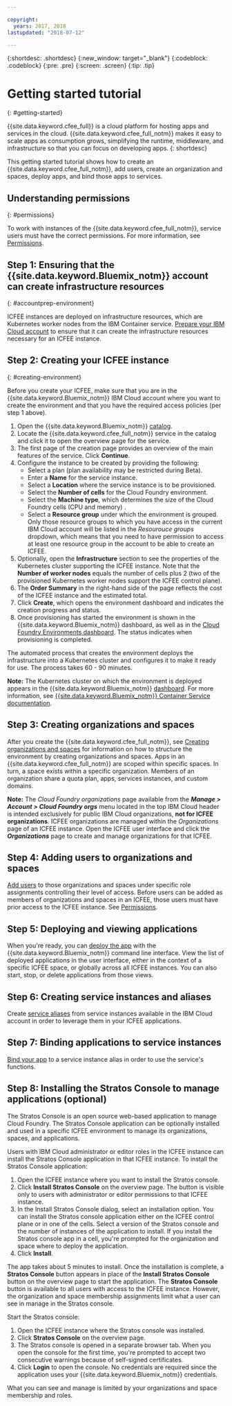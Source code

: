```yaml
---

copyright:
  years: 2017, 2018
lastupdated: "2018-07-12"

---
```


{:shortdesc: .shortdesc}
{:new_window: target="_blank"}
{:codeblock: .codeblock}
{:pre: .pre}
{:screen: .screen}
{:tip: .tip}

# Getting started tutorial
{: #getting-started}

{{site.data.keyword.cfee_full}} is a cloud platform for hosting apps and services in the cloud. {{site.data.keyword.cfee_full_notm}} makes it easy to scale apps as consumption grows, simplifying the runtime, middleware, and infrastructure so that you can focus on developing apps.
{: shortdesc}

This getting started tutorial shows how to create an {{site.data.keyword.cfee_full_notm}}, add users, create an organization and spaces, deploy apps, and bind those apps to services.

## Understanding permissions
{: #permissions}

To work with instances of the {{site.data.keyword.cfee_full_notm}}, service users must have the correct permissions. For more information, see [Permissions](/docs/cloud-foundry/permissions.html).

## Step 1: Ensuring that the {{site.data.keyword.Bluemix_notm}} account can create infrastructure resources
{: #accountprep-environment}

ICFEE instances are deployed on infrastructure resources, which are Kubernetes worker nodes from the IBM Container service.  [Prepare your IBM Cloud account](/docs/cloud-foundry/prepare-account.html) to ensure that it can create the infrastructure resources necessary for an ICFEE instance.

## Step 2: Creating your ICFEE instance
{: #creating-environment}

Before you create your ICFEE, make sure that you are in the {{site.data.keyword.Bluemix_notm}} IBM Cloud account where you want to create the environment and that you have the required access policies (per step 1 above).

1. Open the {{site.data.keyword.Bluemix_notm}} [catalog](https://console.bluemix.net/catalog).
2. Locate the {{site.data.keyword.cfee_full_notm}} service in the catalog and click it to open the overview page for the service.
3. The first page of the creation page provides an overview of the main features of the service. Click **Continue**.
4. Configure the instance to be created by providing the following:
    * Select a plan (plan availability may be restricted during Beta).
    * Enter a **Name** for the service instance.
    * Select a **Location** where the service instance is to be provisioned.
    * Select the **Number of cells** for the Cloud Foundry environment.
    * Select the **Machine type**, which determines the size of the Cloud Foundry cells (CPU and memory) .
    * Select a **Resource group** under which the environment is grouped. Only those resource groups to which you have access in the current IBM Cloud account will be listed in the _Resourouce groups_ dropdown, which means that you need to have permission to access at least one resource group in the account to be able to create an ICFEE. 
5. Optionally, open the **Infrastructure** section to see the properties of the Kubernetes cluster supporting the ICFEE instance. Note that the **Number of worker nodes** equals the number of cells plus 2 (two of the provisioned Kubernetes worker nodes support the ICFEE control plane).
6. The **Order Summary** in the right-hand side of the page reflects the cost of the ICFEE instance and the estimated total.
7. Click **Create**, which opens the environment dashboard and indicates the creation progress and status. 
8. Once provisioning has started the environment is shown in the {{site.data.keyword.Bluemix_notm}} dashboard, as well as in the [Cloud Foundry Environments dashboard](https://console.bluemix.net/dashboard/cloudfoundry?filter=cf_environments).  The status indicates when provisioning is completed.

The automated process that creates the environment deploys the infrastructure into a Kubernetes cluster and configures it to make it ready for use. The process takes 60 - 90 minutes.

**Note:** The Kubernetes cluster on which the environment is deployed appears in the {{site.data.keyword.Bluemix_notm}} [dashboard](https://console.bluemix.net/dashboard/apps/). For more information, see [{{site.data.keyword.Bluemix_notm}} Container Service documentation](/docs/containers/cs_why.html#cs_ov).

## Step 3: Creating organizations and spaces

After you create the {{site.data.keyword.cfee_full_notm}}, see [Creating organizations and spaces](/docs/cloud-foundry/orgs-spaces.html) for information on how to structure the environment by creating organizations and spaces. Apps in an {{site.data.keyword.cfee_full_notm}} are scoped within specific spaces. In turn, a space exists within a specific organization. Members of an organization share a quota plan, apps, services instances, and custom domains.

**Note:** The _Cloud Foundry organizations_ page available from the **_Manage > Account > Cloud Foundry orgs_** menu located in the top IBM Cloud header is intended exclusively for public IBM Cloud organizations, **not for ICFEE organizations**. ICFEE organizations are managed within the _Organizations_ page of an ICFEE instance.  Open the ICFEE user interface and click  the **_Organizations_** page to create and manage organizations for that ICFEE.

## Step 4: Adding users to organizations and spaces

[Add users](/docs/cloud-foundry/add-users.html) to those organizations and spaces under specific role assignments controlling their level of access.  Before users can be added as members of organizations and spaces in an ICFEE, those users must have prior access to the ICFEE instance. See [Permissions](/docs/cloud-foundry/permissions.html).

## Step 5: Deploying and viewing applications

When you're ready, you can [deploy the app](/docs/cloud-foundry/deploy-apps.html) with the {{site.data.keyword.Bluemix_notm}} command line interface.  View the list of deployed applications in the user interface, either in the context of a specific ICFEE space, or globally across all ICFEE instances.  You can also start, stop, or delete applications from those views.

## Step 6: Creating service instances and aliases

Create [service aliases](/docs/cloud-foundry/add-serv-inst.html) from service instances available in the IBM Cloud account in order to leverage them in your ICFEE applications.

## Step 7: Binding applications to service instances

[Bind your app](/docs/cloud-foundry/binding.html) to a service instance alias in order to use the service's functions.

## Step 8: Installing the Stratos Console to manage applications (optional)

The Stratos Console is an open source web-based application to manage Cloud Foundry. The Stratos Console application can be optionally installed and used in a specific ICFEE environment to manage its organizations, spaces, and applications.

Users with IBM Cloud administrator or editor roles in the ICFEE instance can install the Stratos Console application in that ICFEE instance. To install the Stratos Console application:

1. Open the ICFEE instance where you want to install the Stratos console.
2. Click **Install Stratos Console** on the overview page. The button is visible only to users with administrator or editor permissions to that ICFEE instance.
3. In the Install Stratos Console dialog, select an installation option. You can install the Stratos console application either on the ICFEE control plane or in one of the cells. Select a version of the Stratos console and the number of instances of the application to install. If you install the Stratos console app in a cell, you're prompted for the organization and space where to deploy the application.
4. Click **Install**.

The app takes about 5 minutes to install. Once the installation is complete, a **Stratos Console** button appears in place of the **Install Stratos Console** button on the overview page to start the application. The **Stratos Console** button is available to all users with access to the ICFEE instance. However, the organization and space membership assignments limit what a user can see in manage in the Stratos console.

Start the Stratos console:

1. Open the ICFEE instance where the Stratos console was installed.
2. Click **Stratos Console** on the overview page.
3. The Stratos console is opened in a separate browser tab. When you open the console for the first time, you're prompted to accept two consecutive warnings because of self-signed certificates.
4. Click **Login** to open the console. No credentials are required since the application uses your {{site.data.keyword.Bluemix_notm}} credentials.

What you can see and manage is limited by your organizations and space membership and roles.
